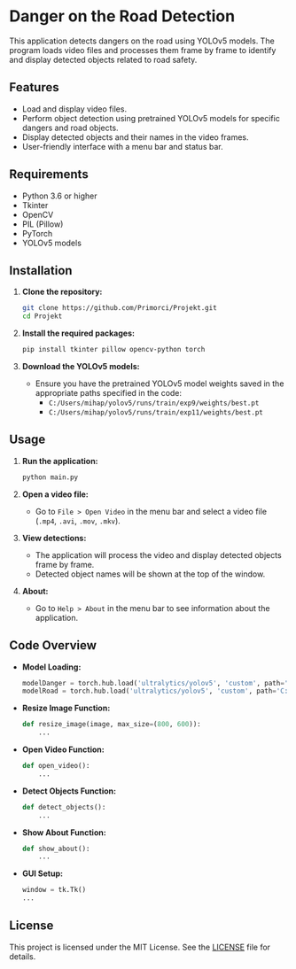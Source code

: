 # Danger on the Road Detection

This application detects dangers on the road using YOLOv5 models. The program loads video files and processes them frame by frame to identify and display detected objects related to road safety.

## Features

- Load and display video files.
- Perform object detection using pretrained YOLOv5 models for specific dangers and road objects.
- Display detected objects and their names in the video frames.
- User-friendly interface with a menu bar and status bar.

## Requirements

- Python 3.6 or higher
- Tkinter
- OpenCV
- PIL (Pillow)
- PyTorch
- YOLOv5 models

## Installation

1. **Clone the repository:**

    ```sh
    git clone https://github.com/Primorci/Projekt.git
    cd Projekt
    ```

2. **Install the required packages:**

    ```sh
    pip install tkinter pillow opencv-python torch
    ```

3. **Download the YOLOv5 models:**
    - Ensure you have the pretrained YOLOv5 model weights saved in the appropriate paths specified in the code:
      - `C:/Users/mihap/yolov5/runs/train/exp9/weights/best.pt`
      - `C:/Users/mihap/yolov5/runs/train/exp11/weights/best.pt`

## Usage

1. **Run the application:**

    ```sh
    python main.py
    ```

2. **Open a video file:**
    - Go to `File > Open Video` in the menu bar and select a video file (`.mp4`, `.avi`, `.mov`, `.mkv`).

3. **View detections:**
    - The application will process the video and display detected objects frame by frame.
    - Detected object names will be shown at the top of the window.

4. **About:**
    - Go to `Help > About` in the menu bar to see information about the application.

## Code Overview

- **Model Loading:**
    ```python
    modelDanger = torch.hub.load('ultralytics/yolov5', 'custom', path='C:/Users/mihap/yolov5/runs/train/exp9/weights/best.pt')
    modelRoad = torch.hub.load('ultralytics/yolov5', 'custom', path='C:/Users/mihap/yolov5/runs/train/exp11/weights/best.pt')
    ```

- **Resize Image Function:**
    ```python
    def resize_image(image, max_size=(800, 600)):
        ...
    ```

- **Open Video Function:**
    ```python
    def open_video():
        ...
    ```

- **Detect Objects Function:**
    ```python
    def detect_objects():
        ...
    ```

- **Show About Function:**
    ```python
    def show_about():
        ...
    ```

- **GUI Setup:**
    ```python
    window = tk.Tk()
    ...
    ```
    
## License

This project is licensed under the MIT License. See the [LICENSE](LICENSE) file for details.
